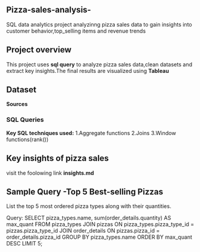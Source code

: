 ## Pizza-sales-analysis-
SQL data analytics project analyzinng pizza sales data to gain insights into customer behavior,top_selling items and revenue trends
## Project overview
This project uses **sql query** to analyze pizza sales data,clean datasets and extract key insights.The final results are visualized using **Tableau**
## Dataset
**Sources**
### SQL Queries
**Key SQL techniques used:**
1.Aggregate functions
2.Joins
3.Window functions(rank())
## Key insights of pizza sales
 visit the foolowing link **insights.md**
## Sample Query -Top 5 Best-selling Pizzas
List the top 5 most ordered pizza types along with their quantities.

Query:
SELECT 
    pizza_types.name, sum(order_details.quantity) AS max_quant
FROM
    pizza_types
        JOIN
    pizzas ON pizza_types.pizza_type_id = pizzas.pizza_type_id
        JOIN
    order_details ON pizzas.pizza_id = order_details.pizza_id
GROUP BY pizza_types.name
ORDER BY max_quant DESC
LIMIT 5;

